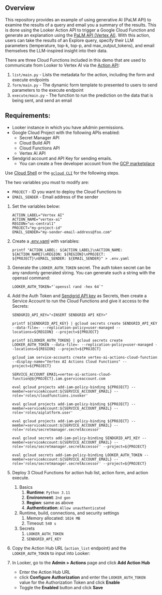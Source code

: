 ## Overview

This repository provides an example of using generative AI (PaLM API) to examine the results of a query and email you a summary of the results. This is done using the Looker Action API to trigger a Google Cloud Function and generate an explanation using the [PaLM API (Vertex AI)](https://cloud.google.com/vertex-ai/docs/generative-ai/learn/models). With this action, users can take the results of an Explore query, specify their LLM parameters (temperature, top-k, top-p, and max_output_tokens), and email themselves the LLM-inspired insight into their data.

There are three Cloud Functions included in this demo that are used to communicate from Looker to Vertex AI via the [Action API](https://github.com/looker-open-source/actions/blob/master/docs/action_api.md):

1. `list/main.py` - Lists the metadata for the action, including the form and execute endpoints
1. `form/main.py` - The dynamic form template to presented to users to send parameters to the execute endpoint
1. `execute/main.py` - The function to run the prediction on the data that is being sent, and send an email

## Requirements:

- Looker instance in which you have aAdmin permissions.
- Google Cloud Project with the following APIs enabled:
  - Secret Manager API
  - Cloud Build API
  - Cloud Functions API
  - Vertex AI API
- Sendgrid account and API Key for sending emails.
  - You can create a free developer account from the [GCP marketplace](https://console.cloud.google.com/marketplace/details/sendgrid-app/sendgrid-email)

Use [Cloud Shell](https://cloud.google.com/shell) or the [`gcloud CLI`](https://cloud.google.com/sdk/docs/install) for the following steps.

The two variables you must to modify are:

- `PROJECT` - ID you want to deploy the Cloud Functions to
- `EMAIL_SENDER` - Email address of the sender

1. Set the variables below:

   ```
   ACTION_LABEL="Vertex AI"
   ACTION_NAME="vertex-ai"
   REGION="us-central1"
   PROJECT="my-project-id"
   EMAIL_SENDER="my-sender-email-address@foo.com"

   ```

1. Create a [.env.yaml](.env.yaml.example) with variables:

   ```
   printf "ACTION_LABEL: ${ACTION_LABEL}\nACTION_NAME: ${ACTION_NAME}\nREGION: ${REGION}\nPROJECT: ${PROJECT}\nEMAIL_SENDER: ${EMAIL_SENDER}" > .env.yaml
   ```

1. Generate the `LOOKER_AUTH_TOKEN` secret. The auth token secret can be any randomly generated string. You can generate such a string with the openssl command:

   ```
   LOOKER_AUTH_TOKEN="`openssl rand -hex 64`"
   ```

1. Add the Auth Token and [Sendgrid API key](https://app.sendgrid.com/settings/api_keys) as Secrets, then create a Service Account to run the Cloud Functions and give it access to the Secrets:

   ```
   SENDGRID_API_KEY="<INSERT SENDGRID API KEY>"

   printf ${SENDGRID_API_KEY} | gcloud secrets create SENDGRID_API_KEY --data-file=- --replication-policy=user-managed --locations=${REGION} --project=${PROJECT}

   printf ${LOOKER_AUTH_TOKEN} | gcloud secrets create LOOKER_AUTH_TOKEN --data-file=- --replication-policy=user-managed --locations=${REGION} --project=${PROJECT}

   gcloud iam service-accounts create vertex-ai-actions-cloud-function --display-name="Vertex AI Actions Cloud Functions" --project=${PROJECT}

   SERVICE_ACCOUNT_EMAIL=vertex-ai-actions-cloud-function@${PROJECT}.iam.gserviceaccount.com

   eval gcloud projects add-iam-policy-binding ${PROJECT} --member=serviceAccount:${SERVICE_ACCOUNT_EMAIL} --role='roles/cloudfunctions.invoker'

   eval gcloud projects add-iam-policy-binding ${PROJECT} --member=serviceAccount:${SERVICE_ACCOUNT_EMAIL} --role='roles/aiplatform.user'

   eval gcloud projects add-iam-policy-binding ${PROJECT} --member=serviceAccount:${SERVICE_ACCOUNT_EMAIL} --role='roles/secretmanager.secretAccessor'

   eval gcloud secrets add-iam-policy-binding SENDGRID_API_KEY --member=serviceAccount:${SERVICE_ACCOUNT_EMAIL} --role='roles/secretmanager.secretAccessor' --project=${PROJECT}

   eval gcloud secrets add-iam-policy-binding LOOKER_AUTH_TOKEN --member=serviceAccount:${SERVICE_ACCOUNT_EMAIL} --role='roles/secretmanager.secretAccessor' --project=${PROJECT}
   ```

1. Deploy 3 Cloud Functions for action hub list, action form, and action execute.

   1. Basics
      1. **Runtime**: `Python 3.11`
      1. **Environment**: `2nd gen`
      1. **Region**: same as above
      1. **Authentication**: `Allow unauthenticated`
   1. Runtime, build, connections, and security settings
      1. Memory allocated: `1024 MB`
      1. Timeout: `540 s`
   1. Secrets
      1. `LOOKER_AUTH_TOKEN`
      1. `SENDGRID_API_KEY`

1. Copy the Action Hub URL (`action_list` endpoint) and the `LOOKER_AUTH_TOKEN` to input into Looker:

1. In Looker, go to the **Admin > Actions** page and click **Add Action Hub**

   - Enter the Action Hub URL
   - click **Configure Authorization** and enter the `LOOKER_AUTH_TOKEN` value for the Authorization Token and click **Enable**
   - Toggle the **Enabled** button and click **Save**
